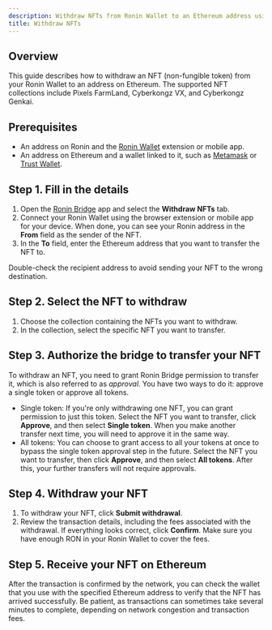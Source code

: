 ```yaml
---
description: Withdraw NFTs from Ronin Wallet to an Ethereum address using Ronin Bridge.
title: Withdraw NFTs
---
```


## Overview

This guide describes how to withdraw an NFT (non-fungible token) from your Ronin Wallet to an address on Ethereum. The supported NFT collections include Pixels FarmLand, Cyberkongz VX, and Cyberkongz Genkai.

## Prerequisites

* An address on Ronin and the [Ronin Wallet](https://wallet.roninchain.com) extension or mobile app.
* An address on Ethereum and a wallet linked to it, such as [Metamask](https://metamask.io/) or [Trust Wallet](https://trustwallet.com/).

## Step 1. Fill in the details

1. Open the [Ronin Bridge](https://app.roninchain.com/bridge) app and select the **Withdraw NFTs** tab.
2. Connect your Ronin Wallet using the browser extension or mobile app for your device. When done, you can see your Ronin address in the **From** field as the sender of the NFT.
3. In the **To** field, enter the Ethereum address that you want to transfer the NFT to.

Double-check the recipient address to avoid sending your NFT to the wrong destination.

## Step 2. Select the NFT to withdraw

1. Choose the collection containing the NFTs you want to withdraw.
2. In the collection, select the specific NFT you want to transfer.

## Step 3. Authorize the bridge to transfer your NFT

To withdraw an NFT, you need to grant Ronin Bridge permission to transfer it, which is also referred to as *approval*. You have two ways to do it: approve a single token or approve all tokens.

* Single token: If you're only withdrawing one NFT, you can grant permission to just this token. Select the NFT you want to transfer, click **Approve**, and then select **Single token**. When you make another transfer next time, you will need to approve it in the same way.
* All tokens: You can choose to grant access to all your tokens at once to bypass the single token approval step in the future. Select the NFT you want to transfer, then click **Approve**, and then select **All tokens**. After this, your further transfers will not require approvals.

## Step 4. Withdraw your NFT

1. To withdraw your NFT, click **Submit withdrawal**.
2. Review the transaction details, including the fees associated with the withdrawal. If everything looks correct, click **Confirm**. Make sure you have enough RON in your Ronin Wallet to cover the fees.

## Step 5. Receive your NFT on Ethereum

After the transaction is confirmed by the network, you can check the wallet that you use with the specified Ethereum address to verify that the NFT has arrived successfully. Be patient, as transactions can sometimes take several minutes to complete, depending on network congestion and transaction fees.
